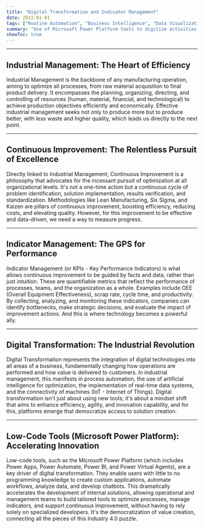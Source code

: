 ```yaml
---
title: "Digital Transformation and Indicator Management"
date: 2022-01-01
tags: ["Routine Automation", "Business Intelligence", "Data Visualization"]
summary: "Use of Microsoft Power Platform tools to digitize activities and manage manufacturing indicators (production, maintenance, engineering, people, safety, quality, etc.)."
showToc: true
---
```


---

## Industrial Management: The Heart of Efficiency

Industrial Management is the backbone of any manufacturing operation, aiming to optimize all processes, from raw material acquisition to final product delivery. It encompasses the planning, organizing, directing, and controlling of resources (human, material, financial, and technological) to achieve production objectives efficiently and economically. Effective industrial management seeks not only to produce more but to produce better, with less waste and higher quality, which leads us directly to the next point.

---

## Continuous Improvement: The Relentless Pursuit of Excellence

Directly linked to Industrial Management, Continuous Improvement is a philosophy that advocates for the incessant pursuit of optimization at all organizational levels. It's not a one-time action but a continuous cycle of problem identification, solution implementation, results verification, and standardization. Methodologies like Lean Manufacturing, Six Sigma, and Kaizen are pillars of continuous improvement, boosting efficiency, reducing costs, and elevating quality. However, for this improvement to be effective and data-driven, we need a way to measure progress.

---

## Indicator Management: The GPS for Performance

Indicator Management (or KPIs - Key Performance Indicators) is what allows continuous improvement to be guided by facts and data, rather than just intuition. These are quantifiable metrics that reflect the performance of processes, teams, and the organization as a whole. Examples include OEE (Overall Equipment Effectiveness), scrap rate, cycle time, and productivity. By collecting, analyzing, and monitoring these indicators, companies can identify bottlenecks, make strategic decisions, and evaluate the impact of improvement actions. And this is where technology becomes a powerful ally.

---

## Digital Transformation: The Industrial Revolution

Digital Transformation represents the integration of digital technologies into all areas of a business, fundamentally changing how operations are performed and how value is delivered to customers. In industrial management, this manifests in process automation, the use of artificial intelligence for optimization, the implementation of real-time data systems, and the connectivity of machines (IoT - Internet of Things). Digital transformation isn't just about using new tools; it's about a mindset shift that aims to enhance efficiency, agility, and innovation capability, and for this, platforms emerge that democratize access to solution creation.

---

## Low-Code Tools (Microsoft Power Platform): Accelerating Innovation

Low-code tools, such as the Microsoft Power Platform (which includes Power Apps, Power Automate, Power BI, and Power Virtual Agents), are a key driver of digital transformation. They enable users with little to no programming knowledge to create custom applications, automate workflows, analyze data, and develop chatbots. This dramatically accelerates the development of internal solutions, allowing operational and management teams to build tailored tools to optimize processes, manage indicators, and support continuous improvement, without having to rely solely on specialized developers. It's the democratization of value creation, connecting all the pieces of this Industry 4.0 puzzle.





